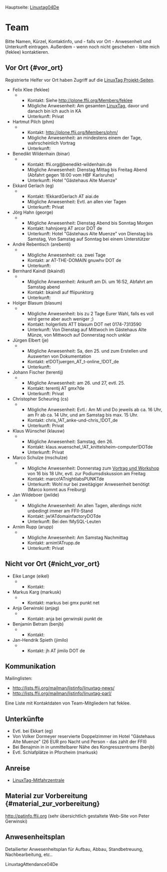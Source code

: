 Hauptseite: [Linuxtag04De](Linuxtag04De "wikilink")

# Team

Bitte Namen, Kürzel, Kontaktinfo, und - falls vor Ort - Anwesenheit und
Unterkunft eintragen. Außerdem - wenn noch nicht geschehen - bitte mich
(feklee) kontaktieren.

## Vor Ort {#vor_ort}

Registrierte Helfer vor Ort haben Zugriff auf die [LinuxTag
Projekt-Seiten](http://www.infodrom.org/LinuxTag/ "wikilink").

-   Felix Klee (feklee)
    -   -   Kontakt: Siehe <http://plone.ffii.org/Members/feklee>
        -   Mögliche Anwesenheit: Am gesamten
            [LinuxTag](LinuxTag "wikilink"), davor und danach bin ich
            auch in KA
        -   Unterkunft: Privat
-   Hartmut Pilch (phm)
    -   -   Kontakt: <http://plone.ffii.org/Members/phm/>
        -   Mögliche Anwesenheit: an mindestens einem der Tage,
            wahrscheinlich Vortrag
        -   Unterkunft:
-   Benedikt Wildenhain (binar)
    -   -   Kontakt: ffii.org\@benedikt-wildenhain.de
        -   Mögliche Anwesenheit: Dienstag Mittag bis Freitag Abend
            (Abfahrt gegen 18:00 vom HBF Karlsruhe)
        -   Unterkunft: Hotel \"Gästehaus Alte Muenze\"
-   Ekkard Gerlach (eg)
    -   -   Kontakt: !EkkardGerlach AT aiai.de
        -   Mögliche Anwesenheit: Evtl. an allen vier Tagen
        -   Unterkunft: Privat
-   Jörg Hahn (george)
    -   -   Mögliche Anwesenheit: Dienstag Abend bis Sonntag Morgen
        -   Kontakt: hahnjoerg AT arcor DOT de
        -   Unterkunft: Hotel \"Gästehaus Alte Muenze\" von Dienstag bis
            Samstag, Von Samstag auf Sonntag bei einem Unterstützer
-   André Rebentisch (arebenti)
    -   -   Mögliche Anwesenheit: ca. zwei Tage
        -   Kontakt: ar AT-THE-DOMAIN gnuwhv DOT de
        -   Unterkunft:
-   Bernhard Kaindl (bkaindl)
    -   -   Mögliche Anwesenheit: Ankunft am Di. um 16:52, Abfahrt am
            Samstag abend
        -   Kontakt: bkaindl auf ffiipunktorg
        -   Unterkunft:
-   Holger Blasum (blasum)
    -   -   Mögliche Anwesenheit: bis zu 2 Tage Eurer Wahl, falls es
            voll wird gerne aber auch weniger ;)
        -   Kontakt: holgerlists ATT blasum DOT net 0174-7313590
        -   Unterkunft: Von Dienstag auf Mittwoch im Gästehaus Alte
            Münze, von Mittwoch auf Donnerstag noch unklar
-   Jürgen Elbert (je)
    -   -   Mögliche Anwesenheit: Sa, den 25. und zum Erstellen und
            Auswerten von Dokumentation
        -   Kontakt: e!DOTjuergen_AT_t-online\_!DOT_de
        -   Unterkunft:
-   Johann Fischer (terentij)
    -   -   Mögliche Anwesenheit: am 26. und 27, evtl. 25.
        -   Kontakt: terentij AT gmx?de
        -   Unterkunft: Privat
-   Christopher Scheuring (cs)
    -   -   Mögliche Anwesenheit: Evtl.: Am Mi und Do jeweils ab ca. 16
            Uhr, am Fr ab ca. 14 Uhr, und am Samstag bis max. 15 Uhr.
        -   Kontakt: chris\_!AT_anke-und-chris\_!DOT_de
        -   Unterkunft: Privat
-   Klaus Wünschel (klausw)
    -   -   Mögliche Anwesenheit: Samstag, den 26.
        -   Kontakt: klaus.wuenschel\_!AT_knittelsheim-computer!DOTde
        -   Unterkunft: Privat
-   Marco Schulze (mschulze)
    -   -   Mögliche Anwesenheit: Donnerstag zum [Vortrag und
            Workshop](http://www.infodrom.org/Debian/events/LinuxTag2004/workshops.php3 "wikilink")
            von 16 bis 18 Uhr, evtl. zur Podiumsdiskussion am Freitag
        -   Kontakt: marco!ATnightlabsPUNKTde
        -   Unterkunft: Wohl nur bei zweitägiger Anwesenheit benötigt
            (Marco kommt aus Freiburg)
-   Jan Wildeboer (jwilde)
    -   -   Mögliche Anwesenheit: An allen Tagen, allerdings nicht
            unbedingt immer am FFII-Stand
        -   Kontakt: jw!ATdomainfactoryDOTde
        -   Unterkunft: Bei den !MySQL-Leuten
-   Arnim Rupp (arupp)
    -   -   Mögliche Anwesenheit: Am Samstag Nachmittag
        -   Kontakt: arnim!ATrupp.de
        -   Unterkunft: Privat

## Nicht vor Ort {#nicht_vor_ort}

-   Eike Lange (eikel)
    -   -   Kontakt:
-   Markus Karg (markusk)
    -   -   Kontakt: markus bei gmx punkt net
-   Anja Gerwinski (anjag)
    -   -   Kontakt: anja bei gerwinski punkt de
-   Benjamin Betram (benjb)
    -   -   Kontakt:
-   Jan-Hendrik Spieth (jimilo)
    -   -   Kontakt: jh AT jimilo DOT de

## Kommunikation

Mailinglisten:

-   <http://lists.ffii.org/mailman/listinfo/linuxtag-news/>
-   <http://lists.ffii.org/mailman/listinfo/linuxtag-parl/>

Eine Liste mit Kontaktdaten von Team-Mitgliedern hat feklee.

## Unterkünfte

-   Evtl. bei Ekkart (eg)
-   Von Volker Dormeyer reservierte Doppelzimmer im Hotel \"Gästehaus
    Alte Muenze\" (26 EUR pro Nacht und Person - das zahlt der FFII)
-   Bei Benajmin in in unmittelbarer Nähe des Kongresszentrums (benjb)
-   Evtl. Schlafplätze in Pforzheim (markusk)

## Anreise

-   [LinuxTag-Mitfahrzentrale](http://linuxwiki.de/LinuxTag2004/FahrGemeinschaften "wikilink")

## Material zur Vorbereitung {#material_zur_vorbereitung}

<http://patinfo.ffii.org> (sehr übersichtlich gestaltete Web-Site von
Peter Gerwinski)

## Anwesenheitsplan

Detailierter Anwesenheitsplan für Aufbau, Abbau, Standbetreuung,
Nachbearbeitung, etc..

LinuxtagAttendance04De
